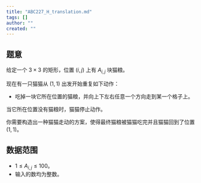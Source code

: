 ```yaml
---
title: "ABC227_H_translation.md"
tags: []
author: ""
created: ""
---
```


## 题意

给定一个 $3\times 3$ 的矩形，位置 $(i,j)$ 上有 $A_{i,j}$ 块猫粮。

现在有一只猫猫从 $(1,1)$ 出发开始重复如下动作：
- 吃掉一块它所在位置的猫粮，并向上下左右任意一个方向走到某一个格子上。

当它所在位置没有猫粮时，猫猫停止动作。

你需要构造出一种猫猫走动的方案，使得最终猫粮被猫猫吃完并且猫猫回到了位置 $(1,1)$。

## 数据范围

- $1\le A_{i,j}\le 100$。
- 输入的数均为整数。

